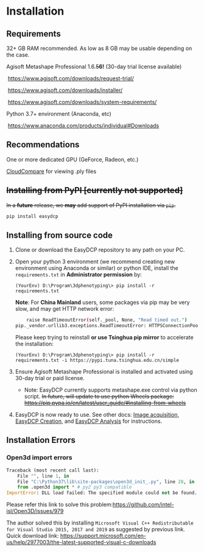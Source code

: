 # Installation

## Requirements

32+ GB RAM recommended. As low as 8 GB may be usable depending on the case.

Agisoft Metashape Professional 1.6.~~5~~**6!** (30-day trial license available)

​	https://www.agisoft.com/downloads/request-trial/

​	https://www.agisoft.com/downloads/installer/

​	https://www.agisoft.com/downloads/system-requirements/

Python 3.7+ environment (Anaconda, etc)

​	https://www.anaconda.com/products/individual#Downloads

## Recommendations

One or more dedicated GPU (GeForce, Radeon, etc.)

[CloudCompare](http://www.danielgm.net/cc/release/) for viewing .ply files

## ~~Installing from PyPI [currently not supported]~~

~~In a **future** release, we **may** add support of PyPI installation via `pip`.~~

```bash
pip install easydcp
```

## Installing from source code

1. Clone or download the EasyDCP repository to any path on your PC.

2. Open your python 3 environment (we recommend creating new environment using Anaconda or similar) or python IDE, install the `requirements.txt` in **Administrator permission** by:

   `(YourEnv) D:\Program\3dphenotyping\> pip install -r requirements.txt`

   **Note**: For **China Mainland** users, some packages via pip may be very slow, and may get HTTP network error:

   ```bash
       raise ReadTimeoutError(self._pool, None, "Read timed out.")
   pip._vendor.urllib3.exceptions.ReadTimeoutError: HTTPSConnectionPool(port=443): Read timed out.
   ```

   Please keep trying to reinstall **or use Tsinghua pip mirror** to accelerate the installation:

   `(YourEnv) D:\Program\3dphenotyping\> pip install -r requirements.txt -i https://pypi.tuna.tsinghua.edu.cn/simple`  

3. Ensure Agisoft Metashape Professional is installed and activated using 30-day trial or paid license. 

   - Note: EasyDCP currently supports metashape.exe control via python script. ~~In future, will update to use python Wheels package: https://pip.pypa.io/en/latest/user_guide/#installing-from-wheels~~

4. EasyDCP is now ready to use. See other docs: [Image acquisition](0_Image_acquisition.md), [EasyDCP Creation](1_EasyDCP_Creation.md), and [EasyDCP Analysis](2_EasyDCP_Analysis.md) for instructions.


## Installation Errors

### Open3d import errors

```python
Traceback (most recent call last):
	File "", line 1, in
	File "C:\Python37\lib\site-packages\open3d_init_.py", line 28, in
	from .open3d import * # py2 py3 compatible
ImportError: DLL load failed: The specified module could not be found.
```

Please refer this link to solve this problem:https://github.com/intel-isl/Open3D/issues/979

The author solved this by installing `Microsoft Visual C++ Redistributable for Visual Studio 2015, 2017 and 2019`  as suggested by previous link. Quick download link: https://support.microsoft.com/en-us/help/2977003/the-latest-supported-visual-c-downloads

